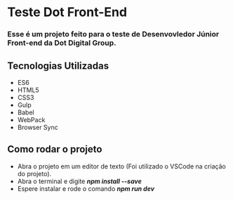 # Teste Dot Front-End

### Esse é um projeto feito para o teste de Desenvovledor Júnior Front-end da Dot Digital Group.

## Tecnologias Utilizadas
- ES6
- HTML5
- CSS3
- Gulp
- Babel
- WebPack
- Browser Sync

## Como rodar o projeto
- Abra o projeto em um editor de texto (Foi utilizado o VSCode na criação do projeto).
- Abra o terminal e digite **_npm install --save_**
- Espere instalar e rode o comando **_npm run dev_**



